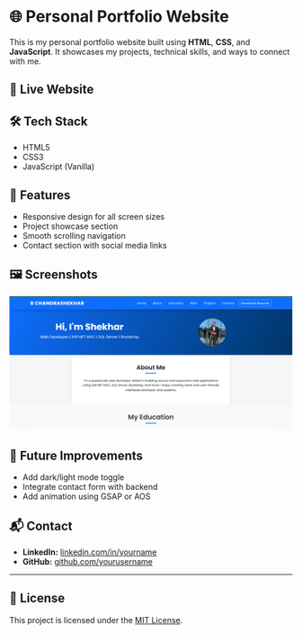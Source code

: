 # 🌐 Personal Portfolio Website

This is my personal portfolio website built using **HTML**, **CSS**, and **JavaScript**. It showcases my projects, technical skills, and ways to connect with me.

## 🔗 Live Website


## 🛠️ Tech Stack

- HTML5
- CSS3
- JavaScript (Vanilla)

## 📂 Features

- Responsive design for all screen sizes
- Project showcase section
- Smooth scrolling navigation
- Contact section with social media links


## 🖼️ Screenshots

![Portfolio Screenshot](./img/Screenshot.png)



## 🚀 Future Improvements

- Add dark/light mode toggle
- Integrate contact form with backend
- Add animation using GSAP or AOS

## 📬 Contact

- **LinkedIn:** [linkedin.com/in/yourname](https://linkedin.com/in/shekhar01)
- **GitHub:** [github.com/yourusername](https://github.com/SHEKHARRAO)

---

## 📄 License

This project is licensed under the [MIT License](LICENSE).

